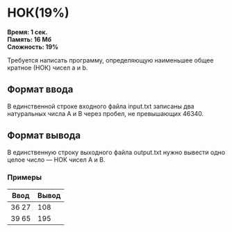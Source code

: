 <h1 class="title">НОК(19%)</h1>
<p><b>Время: 1 сек.<br>Память: 16 Мб<br>Сложность: 19%</b></p>
<p>Требуется написать программу, определяющую наименьшее общее кратное (НОК) чисел a и b.</p>
<h2>Формат ввода</h2>
<p>В единственной строке входного файла input.txt записаны два натуральных числа А и В через пробел, не превышающих 46340.</p>
<h2>Формат вывода</h2>
<p>В единственную строку выходного файла output.txt нужно вывести одно целое число — НОК чисел А и В.</p>
<h3>Примеры</h3>
<table class="sample-tests">
<thead>
    <tr>
        <th>Ввод</th>
        <th>Вывод</th>
    </tr>
</thead>
<tbody>
        <tr>
            <td>36 27</td>
            <td>108</td>
        </tr>
        <tr>
            <td>39 65</td>
            <td>195</td>
        </tr>
    </tbody>
</table>



